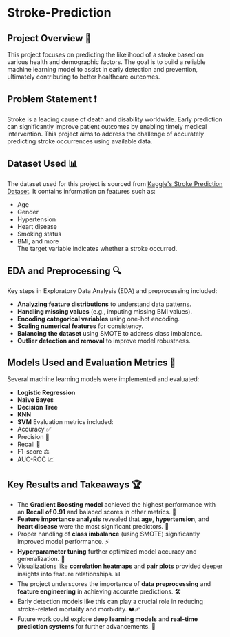 # Stroke-Prediction
## Project Overview 🚀
This project focuses on predicting the likelihood of a stroke based on various health and demographic factors. The goal is to build a reliable machine learning model to assist in early detection and prevention, ultimately contributing to better healthcare outcomes.

## Problem Statement ❗
Stroke is a leading cause of death and disability worldwide. Early prediction can significantly improve patient outcomes by enabling timely medical intervention. This project aims to address the challenge of accurately predicting stroke occurrences using available data.

## Dataset Used 📊
The dataset used for this project is sourced from [Kaggle's Stroke Prediction Dataset](https://www.kaggle.com/datasets/fedesoriano/stroke-prediction-dataset). It contains information on features such as:
- Age
- Gender
- Hypertension
- Heart disease
- Smoking status
- BMI, and more  
The target variable indicates whether a stroke occurred.

## EDA and Preprocessing 🔍
Key steps in Exploratory Data Analysis (EDA) and preprocessing included:
- **Analyzing feature distributions** to understand data patterns.
- **Handling missing values** (e.g., imputing missing BMI values).
- **Encoding categorical variables** using one-hot encoding.
- **Scaling numerical features** for consistency.
- **Balancing the dataset** using SMOTE to address class imbalance.
- **Outlier detection and removal** to improve model robustness.

## Models Used and Evaluation Metrics 🤖
Several machine learning models were implemented and evaluated:
- **Logistic Regression**
- **Naive Bayes**
- **Decision Tree**
- **KNN**
- **SVM**
Evaluation metrics included:
- Accuracy ✅
- Precision 🎯
- Recall 🔄
- F1-score ⚖️
- AUC-ROC 📈

## Key Results and Takeaways 🏆
- The **Gradient Boosting model** achieved the highest performance with an **Recall of 0.91** and balaced scores in other metrics. 🥇
- **Feature importance analysis** revealed that **age**, **hypertension**, and **heart disease** were the most significant predictors. 📌
- Proper handling of **class imbalance** (using SMOTE) significantly improved model performance. ⚡
- **Hyperparameter tuning** further optimized model accuracy and generalization. 🔧
- Visualizations like **correlation heatmaps** and **pair plots** provided deeper insights into feature relationships. 📊
- The project underscores the importance of **data preprocessing** and **feature engineering** in achieving accurate predictions. 🛠️
- Early detection models like this can play a crucial role in reducing stroke-related mortality and morbidity. ❤️‍🩹
- Future work could explore **deep learning models** and **real-time prediction systems** for further advancements. 🚀